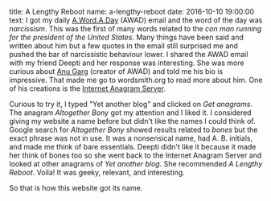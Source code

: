 title: A Lengthy Reboot
name: a-lengthy-reboot
date: 2016-10-10 19:00:00
text:
I got my daily [A.Word.A.Day][1] (AWAD) email and the word of the day was _narcissism_. This was the first of many words related to the _con man running for the president of the United States_. Many things have been said and written about him but a few quotes in the email still surprised me and pushed the bar of narcissistic behaviour lower. I shared the AWAD email with my friend Deepti and her response was interesting. She was more curious about [Anu Garg][2] (creator of AWAD) and told me his bio is impressive. That made me go to wordsmith.org to read more about him. One of his creations is the [Internet Anagram Server][3].

Curious to try it, I typed "Yet another blog" and clicked on _Get anagrams_. The anagram _Altogether Bony_ got my attention and I liked it. I considered giving my website a name before but didn't like the names I could think of. Google search for _Altogether Bony_ showed results related to _bones_ but the exact phrase was not in use. It was a nonsensical name, had A. B. initials, and made me think of bare essentials. Deepti didn't like it because it made her think of bones too so she went back to the Internet Anagram Server and looked at other anagrams of _Yet another blog_. She recommended _A Lengthy Reboot_. Voila! It was geeky, relevant, and interesting.

So that is how this website got its name.

[1]: http://wordsmith.org/words/narcissism.html
[2]: http://wordsmith.org/anu/
[3]: http://wordsmith.org/anagram/index.html